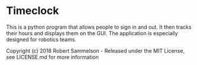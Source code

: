 # Timeclock

This is a python program that allows people to sign in and out. It then tracks their hours and displays them on the GUI. The application is especially designed for robotics teams.

Copyright (c) 2018 Robert Sammelson - Released under the MIT License, see LICENSE.md for more information
